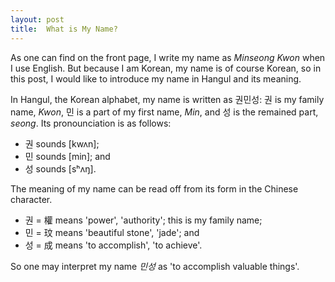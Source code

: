 ```yaml
---
layout: post
title:  What is My Name?
---
```

As one can find on the front page, I write my name as *Minseong Kwon* when I use English. But because I am Korean, my name is of course Korean, so in this post, I would like to introduce my name in Hangul and its meaning.

In Hangul, the Korean alphabet, my name is written as 권민성: 권 is my family name, *Kwon*, 민 is a part of my first name, *Min*, and 성 is the remained part, *seong*. Its pronounciation is as follows:
* 권 sounds [kwʌn];
* 민 sounds [min]; and
* 성 sounds [sʰʌŋ].

The meaning of my name can be read off from its form in the Chinese character.
* 권 = 權 means 'power', 'authority'; this is my family name;
* 민 = 玟 means 'beautiful stone', 'jade'; and
* 성 = 成 means 'to accomplish', 'to achieve'.

So one may interpret my name *민성* as 'to accomplish valuable things'.
